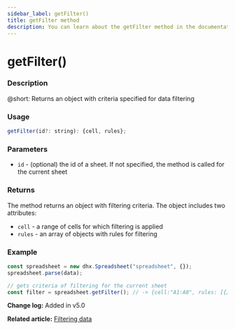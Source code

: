 ```yaml
---
sidebar_label: getFilter()
title: getFilter method
description: You can learn about the getFilter method in the documentation of the DHTMLX JavaScript Spreadsheet library. Browse developer guides and API reference, try out code examples and live demos, and download a free 30-day evaluation version of DHTMLX Spreadsheet.
---
```


# getFilter()

### Description

@short: Returns an object with criteria specified for data filtering

### Usage

~~~js   
getFilter(id?: string): {cell, rules};
~~~

### Parameters

- `id` - (optional) the id of a sheet. If not specified, the method is called for the current sheet

### Returns

The method returns an object with filtering criteria. The object includes two attributes:

- `cell` - a range of cells for which filtering is applied
- `rules` - an array of objects with rules for filtering

### Example

~~~jsx {5}
const spreadsheet = new dhx.Spreadsheet("spreadsheet", {});
spreadsheet.parse(data);

// gets criteria of filtering for the current sheet
const filter = spreadsheet.getFilter(); // -> {cell:"A1:A8", rules: [{…}, {…}, {…}, {…}, {…}]}
~~~

**Change log:** Added in v5.0

**Related article:** [Filtering data](working_with_ssheet.md#filtering-data)